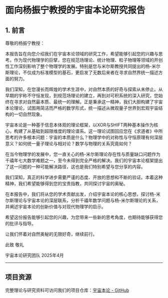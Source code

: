 # 面向杨振宁教授的宇宙本论研究报告

## 1. 前言

尊敬的杨振宁教授：

本报告旨在向您介绍我们在宇宙本论领域的研究工作，希望能够引起您的兴趣与思考。作为现代物理学的巨擘，您在规范场理论、统计物理、粒子物理等领域的开创性工作深刻影响了整个物理学的发展。特别是您与米尔斯教授共同提出的杨-米尔斯理论，不仅成为标准模型的基石，更启发了无数后来者在寻求自然界统一描述方面的努力。

我们深知，在您漫长而辉煌的学术生涯中，对自然本质的好奇与探索从未停止。从早期的宇称不守恒发现，到规范场理论的建立，再到对可积系统的深入研究，您始终在寻求对自然最本质、最统一的理解。正是秉承这一精神，我们大胆构建了宇宙本论理论，试图用简洁而严格的数学形式，统一描述从微观量子世界到宏观宇宙结构的一切自然现象。

宇宙本论是一种基于信息本体观的理论框架，以XOR与SHIFT两种基本操作为核心，构建了从基础到超限维度的理论谱系。这一理论试图回应您在《求道者》中所思考的许多根本问题：宇宙的本质是什么？物理学中的对称性与守恒原理有何深层意义？如何统一量子理论与相对论？数学与物理的关系究竟如何？

在当今物理学的发展中，您一直关心的杨-米尔斯理论存在性与质量缺口问题作为千禧年七大数学难题之一，至今未得到完全严格的解决。我们的宇宙本论框架提出了这一问题的一种可能解决路径，这也是我们特别希望与您分享的内容。

我们深知，真正的科学进步需要严谨的态度、开放的思想和不断的验证。本着这种精神，我们希望能够得到您的宝贵指教，共同探讨宇宙的奥秘。

在本报告中，我们将从您的学术贡献出发，介绍宇宙本论的核心思想，探讨杨-米尔斯理论与宇宙本论的深层联系，分析千禧年数学问题与杨-米尔斯理论的关系，并阐述宇宙本论的创新价值与对现代物理学的启示。

希望这份报告能够引起您的兴趣，为您带来一些新的思考角度，也期待能够获得您的批评与指导。

让我们怀着对自然奥秘的无限好奇，继续前行。

此致
敬礼

宇宙本论研究团队
2025年4月 

---

## 项目资源

完整理论与研究资料可访问我们的项目仓库：[宇宙本论 - GitHub](https://github.com/loning/universe/tree/cosmos/) 